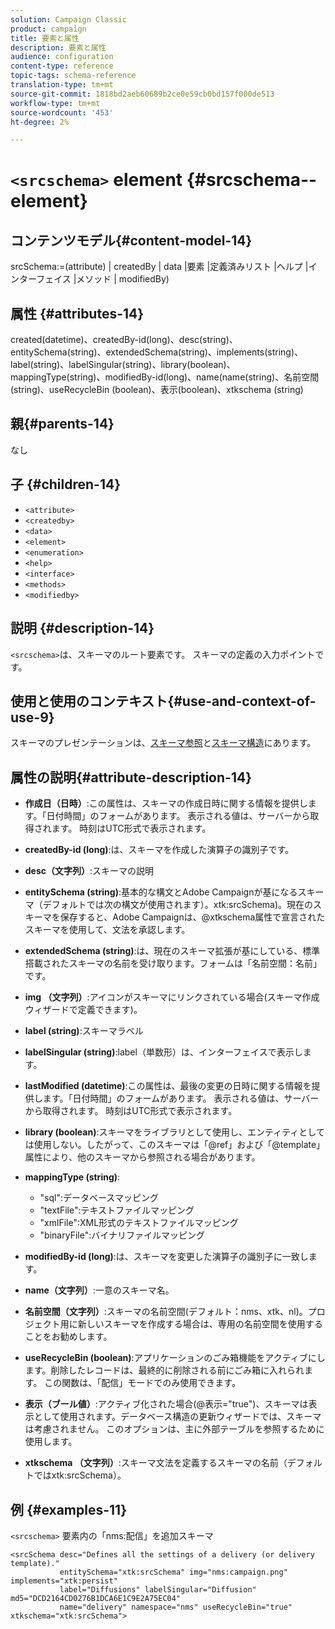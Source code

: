 ```yaml
---
solution: Campaign Classic
product: campaign
title: 要素と属性
description: 要素と属性
audience: configuration
content-type: reference
topic-tags: schema-reference
translation-type: tm+mt
source-git-commit: 1818bd2aeb60689b2ce0e59cb0bd157f000de513
workflow-type: tm+mt
source-wordcount: '453'
ht-degree: 2%

---
```



# `<srcschema>` element  {#srcschema--element}

## コンテンツモデル{#content-model-14}

srcSchema:=(attribute) | createdBy | data |要素 |定義済みリスト |ヘルプ |インターフェイス |メソッド | modifiedBy)

## 属性 {#attributes-14}

created(datetime)、createdBy-id(long)、desc(string)、entitySchema(string)、extendedSchema(string)、implements(string)、label(string)、labelSingular(string)、library(boolean)、mappingType(string)、modifiedBy-id(long)、name(name(string)、名前空間(string)、useRecycleBin (boolean)、表示(boolean)、xtkschema (string)

## 親{#parents-14}

なし

## 子 {#children-14}

* `<attribute>`
* `<createdby>`
* `<data>`
* `<element>`
* `<enumeration>`
* `<help>`
* `<interface>`
* `<methods>`
* `<modifiedby>`

## 説明 {#description-14}

`<srcschema>`は、スキーマのルート要素です。 スキーマの定義の入力ポイントです。

## 使用と使用のコンテキスト{#use-and-context-of-use-9}

スキーマのプレゼンテーションは、[スキーマ参照](../../configuration/using/about-schema-reference.md)と[スキーマ構造](../../configuration/using/schema-structure.md)にあります。

## 属性の説明{#attribute-description-14}

* **作成日（日時）**:この属性は、スキーマの作成日時に関する情報を提供します。「日付時間」のフォームがあります。 表示される値は、サーバーから取得されます。 時刻はUTC形式で表示されます。
* **createdBy-id (long)**:は、スキーマを作成した演算子の識別子です。
* **desc（文字列）**:スキーマの説明
* **entitySchema (string)**:基本的な構文とAdobe Campaignが基になるスキーマ（デフォルトでは次の構文が使用されます）。xtk:srcSchema)。現在のスキーマを保存すると、Adobe Campaignは、@xtkschema属性で宣言されたスキーマを使用して、文法を承認します。
* **extendedSchema (string)**:は、現在のスキーマ拡張が基にしている、標準搭載されたスキーマの名前を受け取ります。フォームは「名前空間：名前」です。
* **img （文字列）**:アイコンがスキーマにリンクされている場合(スキーマ作成ウィザードで定義できます)。
* **label (string)**:スキーマラベル
* **labelSingular (string)**:label（単数形）は、インターフェイスで表示します。
* **lastModified (datetime)**:この属性は、最後の変更の日時に関する情報を提供します。「日付時間」のフォームがあります。 表示される値は、サーバーから取得されます。 時刻はUTC形式で表示されます。
* **library (boolean)**:スキーマをライブラリとして使用し、エンティティとしては使用しない。したがって、このスキーマは「@ref」および「@template」属性により、他のスキーマから参照される場合があります。
* **mappingType (string)**:

   * &quot;sql&quot;:データベースマッピング
   * &quot;textFile&quot;:テキストファイルマッピング
   * &quot;xmlFile&quot;:XML形式のテキストファイルマッピング
   * &quot;binaryFile&quot;:バイナリファイルマッピング

* **modifiedBy-id (long)**:は、スキーマを変更した演算子の識別子に一致します。
* **name（文字列）**:一意のスキーマ名。
* **名前空間（文字列）**:スキーマの名前空間(デフォルト：nms、xtk、nl)。プロジェクト用に新しいスキーマを作成する場合は、専用の名前空間を使用することをお勧めします。
* **useRecycleBin (boolean)**:アプリケーションのごみ箱機能をアクティブにします。削除したレコードは、最終的に削除される前にごみ箱に入れられます。 この関数は、「配信」モードでのみ使用できます。
* **表示（ブール値）**:アクティブ化された場合(@表示=&quot;true&quot;)、スキーマは表示として使用されます。データベース構造の更新ウィザードでは、スキーマは考慮されません。 このオプションは、主に外部テーブルを参照するために使用します。
* **xtkschema （文字列）**:スキーマ文法を定義するスキーマの名前（デフォルトではxtk:srcSchema）。

## 例 {#examples-11}

`<srcschema>` 要素内の「nms:配信」を追加スキーマ

```
<srcSchema desc="Defines all the settings of a delivery (or delivery template)."  
           entitySchema="xtk:srcSchema" img="nms:campaign.png" implements="xtk:persist" 
           label="Diffusions" labelSingular="Diffusion" md5="DCD2164CD0276B1DCA6E1C9E2A75EC04"
           name="delivery" namespace="nms" useRecycleBin="true" xtkschema="xtk:srcSchema">
```
